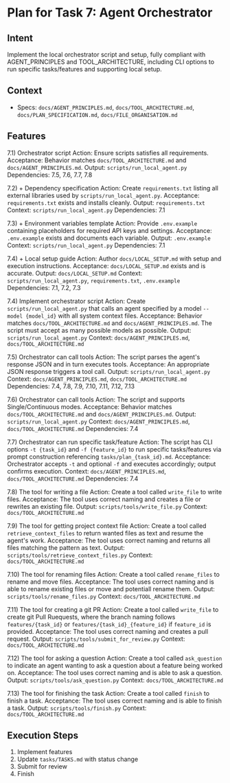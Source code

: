 # Plan for Task 7: Agent Orchestrator

## Intent
Implement the local orchestrator script and setup, fully compliant with AGENT_PRINCIPLES and TOOL_ARCHITECTURE, including CLI options to run specific tasks/features and supporting local setup.

## Context
- Specs: `docs/AGENT_PRINCIPLES.md`, `docs/TOOL_ARCHITECTURE.md`, `docs/PLAN_SPECIFICATION.md`, `docs/FILE_ORGANISATION.md`

## Features
7.1) Orchestrator script
   Action: Ensure scripts satisfies all requirements.
   Acceptance: Behavior matches `docs/TOOL_ARCHITECTURE.md` and `docs/AGENT_PRINCIPLES.md`.
   Output: `scripts/run_local_agent.py`
   Dependencies: 7.5, 7.6, 7.7, 7.8

7.2) + Dependency specification
   Action: Create `requirements.txt` listing all external libraries used by `scripts/run_local_agent.py`.
   Acceptance: `requirements.txt` exists and installs cleanly.
   Output: `requirements.txt`
   Context: `scripts/run_local_agent.py`
   Dependencies: 7.1

7.3) + Environment variables template
   Action: Provide `.env.example` containing placeholders for required API keys and settings.
   Acceptance: `.env.example` exists and documents each variable.
   Output: `.env.example`
   Context: `scripts/run_local_agent.py`
   Dependencies: 7.1

7.4) + Local setup guide
   Action: Author `docs/LOCAL_SETUP.md` with setup and execution instructions.
   Acceptance: `docs/LOCAL_SETUP.md` exists and is accurate.
   Output: `docs/LOCAL_SETUP.md`
   Context: `scripts/run_local_agent.py`, `requirements.txt`, `.env.example`
   Dependencies: 7.1, 7.2, 7.3

7.4) Implement orchestrator script
   Action: Create `scripts/run_local_agent.py` that calls an agent specified by a model `--model {model_id}` with all system context files.
   Acceptance: Behavior matches `docs/TOOL_ARCHITECTURE.md` and `docs/AGENT_PRINCIPLES.md`. The script must accept as many possible models as possible.
   Output: `scripts/run_local_agent.py`
   Context: `docs/AGENT_PRINCIPLES.md`, `docs/TOOL_ARCHITECTURE.md`

7.5) Orchestrator can call tools
   Action: The script parses the agent's response JSON and in turn executes tools.
   Acceptance: An appropriate JSON response triggers a tool call.
   Output: `scripts/run_local_agent.py`
   Context: `docs/AGENT_PRINCIPLES.md`, `docs/TOOL_ARCHITECTURE.md`
   Dependencies: 7.4, 7.8, 7.9, 7.10, 7.11, 7.12, 7.13

7.6) Orchestrator can call tools
   Action: The script and supports Single/Continuous modes.
   Acceptance: Behavior matches `docs/TOOL_ARCHITECTURE.md` and `docs/AGENT_PRINCIPLES.md`.
   Output: `scripts/run_local_agent.py`
   Context: `docs/AGENT_PRINCIPLES.md`, `docs/TOOL_ARCHITECTURE.md`
   Dependencies: 7.4

7.7) Orchestrator can run specific task/feature
   Action: The script has CLI options `-t {task_id}` and `-f {feature_id}` to run specific tasks/features via prompt construction referencing `tasks/plan_{task_id}.md`.
   Acceptance: Orchestrator accepts `-t` and optional `-f` and executes accordingly; output confirms execution.
   Context: `docs/AGENT_PRINCIPLES.md`, `docs/TOOL_ARCHITECTURE.md`
   Dependencies: 7.4

7.8) The tool for writing a file
   Action: Create a tool called `write_file` to write files.
   Acceptance: The tool uses correct naming and creates a file or rewrites an existing file.
   Output: `scripts/tools/write_file.py`
   Context: `docs/TOOL_ARCHITECTURE.md`

7.9) The tool for getting project context file
   Action: Create a tool called `retrieve_context_files` to return wanted files as text and resume the agent's work.
   Acceptance: The tool uses correct naming and returns all files matching the pattern as text.
   Output: `scripts/tools/retrieve_context_files.py`
   Context: `docs/TOOL_ARCHITECTURE.md`

7.10) The tool for renaming files
   Action: Create a tool called `rename_files` to rename and move files.
   Acceptance: The tool uses correct naming and is able to rename existing files or move and potentiall rename them.
   Output: `scripts/tools/rename_files.py`
   Context: `docs/TOOL_ARCHITECTURE.md`

7.11) The tool for creating a git PR
   Action: Create a tool called `write_file` to create git Pull Ruequests, where the branch naming follows `features/{task_id}` or `features/{task_id}_{feature_id}` if `feature_id` is provided.
   Acceptance: The tool uses correct naming and creates a pull request.
   Output: `scripts/tools/submit_for_review.py`
   Context: `docs/TOOL_ARCHITECTURE.md`

7.12) The tool for asking a question
   Action: Create a tool called `ask_question` to indicate an agent wanting to ask a question about a feature being worked on.
   Acceptance: The tool uses correct naming and is able to ask a question.
   Output: `scripts/tools/ask_question.py`
   Context: `docs/TOOL_ARCHITECTURE.md`

7.13) The tool for finishing the task
   Action: Create a tool called `finish` to finish a task.
   Acceptance: The tool uses correct naming and is able to finish a task.
   Output: `scripts/tools/finish.py`
   Context: `docs/TOOL_ARCHITECTURE.md`


## Execution Steps
1) Implement features
2) Update `tasks/TASKS.md` with status change
3) Submit for review
4) Finish
